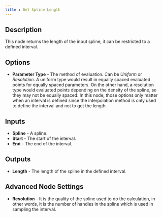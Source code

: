 ```yaml
---
title : Get Spline Length
---
```


## Description

This node returns the length of the input spline, it can be restricted
to a defined interval.

## Options

- **Parameter Type** - The method of evaluation. Can be *Uniform* or
  *Resolution*. A uniform type would result in equally spaced evaluated points
  for equally spaced parameters. On the other hand, a resolution type would
  evaluated points depending on the density of the spline, so they may not be
  equally spaced. In this node, those options only matter when an interval is
  defined since the interpolation method is only used to define the interval
  and not to get the length.

## Inputs

- **Spline** - A spline.
- **Start** - The start of the interval.
- **End** - The end of the interval.

## Outputs

- **Length** - The length of the spline in the defined interval.

## Advanced Node Settings

- **Resolution** - It is the quality of the spline used to do the
    calculation, in other words, it is the number of handles in the
    spline which is used in sampling the interval.
